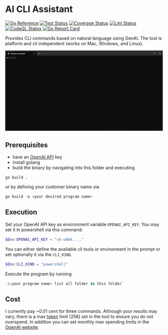 # AI CLI Assistant

[![Go Reference](https://pkg.go.dev/badge/jo-hoe/ai-cli-assistant.svg)](https://pkg.go.dev/github.com/jo-hoe/ai-cli-assistant)
[![Test Status](https://github.com/jo-hoe/ai-cli-assistant/workflows/test/badge.svg)](https://github.com/jo-hoe/ai-cli-assistant/actions?workflow=test)
[![Coverage Status](https://coveralls.io/repos/github/jo-hoe/ai-cli-assistant/badge.svg?branch=main)](https://coveralls.io/github/jo-hoe/ai-cli-assistant?branch=main)
[![Lint Status](https://github.com/jo-hoe/ai-cli-assistant/workflows/lint/badge.svg)](https://github.com/jo-hoe/ai-cli-assistant/actions?workflow=lint)
[![CodeQL Status](https://github.com/jo-hoe/ai-cli-assistant/workflows/CodeQL/badge.svg)](https://github.com/jo-hoe/ai-cli-assistant/actions?workflow=CodeQL)
[![Go Report Card](https://goreportcard.com/badge/github.com/jo-hoe/ai-cli-assistant)](https://goreportcard.com/report/github.com/jo-hoe/ai-cli-assistant)

Provides CLI commands based on natural language using GenAI.
The tool is platform and cli independent (works on Mac, Windows, and Linux).

![Demo](resources/demo_powershell.gif)

## Prerequisites

- have an [OpenAI API](https://platform.openai.com/account/api-keys) key
- install golang
- build the binary by navigating into this folder and executing

```terminal
go build .
```

or by defining your customer binary name via

```powershell
go build -o <your desired program name>
```

## Execution

Set your OpenAI API key as environment variable `OPENAI_API_KEY`.
You may set it in powershell via this command:

```powershell
$Env:OPENAI_API_KEY = "sk-w0Ak...."
```

You can either define the available cli tools or environment in the prompt or set optionally it via the  `CLI_KIND`.

```powershell
$Env:CLI_KIND = "powershell"
```

Execute the program by running

```powershell
.\<your program name> list all folder in this folder`
```

## Cost

I currently pay ~0.01 cent for three commands.
Although your results may vary, there is a max [token](https://platform.openai.com/tokenizer) limit (256) set in the tool to ensure you do not overspend.
In addition you can set monthly max spending limits in the [OpenAI website](https://platform.openai.com/account/rate-limits).
